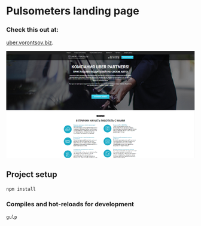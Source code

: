 # Pulsometers landing page

### Check this out at:
[uber.vorontsov.biz](http://uber.vorontsov.biz/).

![Screenshot](screenshot.png)

## Project setup
```
npm install
```

### Compiles and hot-reloads for development
```
gulp
```
